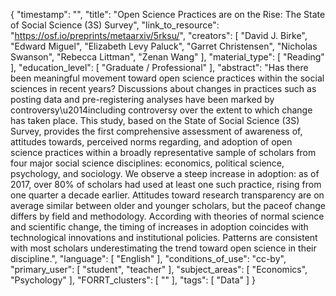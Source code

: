 {
    "timestamp": "",
    "title": "Open Science Practices are on the Rise: The State of Social Science (3S) Survey",
    "link_to_resource": "https://osf.io/preprints/metaarxiv/5rksu/",
    "creators": [
        "David J. Birke",
        "Edward Miguel",
        "Elizabeth Levy Paluck",
        "Garret Christensen",
        "Nicholas Swanson",
        "Rebecca Littman",
        "Zenan Wang"
    ],
    "material_type": [
        "Reading"
    ],
    "education_level": [
        "Graduate / Professional"
    ],
    "abstract": "Has there been meaningful movement toward open science practices within the social sciences in recent years? Discussions about changes in practices such as posting data and pre-registering analyses have been marked by controversy\u2014including controversy over the extent to which change has taken place. This study, based on the State of Social Science (3S) Survey, provides the first comprehensive assessment of awareness of, attitudes towards, perceived norms regarding, and adoption of open science practices within a broadly representative sample of scholars from four major social science disciplines: economics, political science, psychology, and sociology. We observe a steep increase in adoption: as of 2017, over 80% of scholars had used at least one such practice, rising from one quarter a decade earlier. Attitudes toward research transparency are on average similar between older and younger scholars, but the paceof change differs by field and methodology. According with theories of normal science and scientific change, the timing of increases in adoption coincides with technological innovations and institutional policies. Patterns are consistent with most scholars underestimating the trend toward open science in their discipline.",
    "language": [
        "English"
    ],
    "conditions_of_use": "cc-by",
    "primary_user": [
        "student",
        "teacher"
    ],
    "subject_areas": [
        "Economics",
        "Psychology"
    ],
    "FORRT_clusters": [
        ""
    ],
    "tags": [
        "Data"
    ]
}